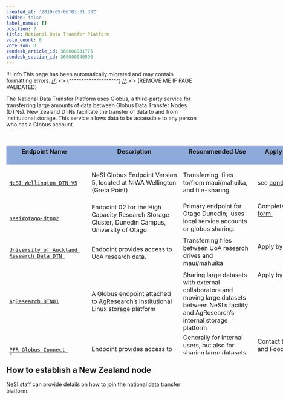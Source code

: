 ```yaml
---
created_at: '2019-05-06T03:31:33Z'
hidden: false
label_names: []
position: 7
title: National Data Transfer Platform
vote_count: 0
vote_sum: 0
zendesk_article_id: 360000931775
zendesk_section_id: 360000040596
---
```




[//]: <> (REMOVE ME IF PAGE VALIDATED)
[//]: <> (vvvvvvvvvvvvvvvvvvvv)
!!! info
    This page has been automatically migrated and may contain formatting errors.
[//]: <> (^^^^^^^^^^^^^^^^^^^^)
[//]: <> (REMOVE ME IF PAGE VALIDATED)

<p>The National Data Transfer Platform uses Globus, a third-party service for transferring large amounts of data between Globus Data Transfer Nodes (DTNs). New Zealand DTNs facilitate the transfer of data to and from institutional storage. This service allows data to be accessible to any person who has a Globus account.</p>
<table id="globus_data_transfer_nodes" style="height: 583px; width: 1121px;" cellspacing="0" cellpadding="7">
<caption> </caption>
<tbody>
<tr style="height: 49px;" valign="top">
<th style="background: none 0% 0% repeat scroll #8eaadb; height: 49px; width: 212.414px;" bgcolor="#8eaadb">Endpoint Name    </th>
<th style="background: none 0% 0% repeat scroll #8eaadb; height: 49px; width: 235.453px;" bgcolor="#8eaadb">Description</th>
<th style="background: none 0% 0% repeat scroll #8eaadb; height: 49px; width: 185.367px;" bgcolor="#8eaadb">Recommended Use</th>
<th style="background: none 0% 0% repeat scroll #8eaadb; height: 49px; width: 150.305px;" bgcolor="#8eaadb">Apply for Use</th>
<th style="background: none 0% 0% repeat scroll #8eaadb; height: 49px; width: 258.609px;" bgcolor="#8eaadb">Contact </th>
</tr>
<tr style="height: 66px;">
<td style="width: 216.398px; height: 66px;"><span><a href="https://app.globus.org/file-manager?origin_id=3064bb28-e940-11e8-8caa-0a1d4c5c824a" target="_self"><code>NeSI Wellington DTN V5</code></a> </span></td>
<td style="width: 239.438px; height: 66px;">NeSI Globus Endpoint Version 5, located at NIWA Wellington (Greta Point)</td>
<td style="width: 189.352px; height: 66px;">
<p>Transferring  files to/from maui/mahuika, and file-sharing.</p>
</td>
<td style="width: 154.289px; height: 66px;">see <a href="https://support.nesi.org.nz/hc/en-gb/articles/360000576776-Data-Transfer-using-Globus" target="_self">conditions</a> </td>
<td style="width: 262.594px; height: 66px;"><a href="mailto:support@nesi.org.nz" target="_self">support@nesi.org.nz</a></td>
</tr>
<tr style="height: 91px;">
<td class="" style="width: 216.398px; height: 91px;"><a href="https://app.globus.org/file-manager?origin_id=6a878dec-5ab5-11e6-8254-22000b97daec" target="_self"><code>nesi#otago-dtn02</code></a></td>
<td style="height: 91px; width: 239.438px;">Endpoint 02 for the High Capacity Research Storage Cluster, Dunedin Campus, University of Otago</td>
<td style="height: 91px; width: 189.352px;" valign="top">Primary endpoint for Otago Dunedin;  uses local service accounts or globus sharing.</td>
<td style="height: 91px; width: 154.289px;" valign="top">Complete <a href="https://www.otago.ac.nz/its/forms/otago604826.html" target="_self">this form </a>
</td>
<td style="height: 91px; width: 262.594px;" valign="top"><a href="mailto:its.sst.systems.nesi@otago.ac.nz" target="_self">its.sst.systems.nesi@otago.ac.nz</a></td>
</tr>
<tr style="height: 91px;">
<td class="" style="width: 216.398px; height: 91px;"><a href="https://app.globus.org/file-manager?origin_id=e7f6aaae-fe52-11e8-9345-0e3d676669f4" target="_self"><code><span>University of Auckland Research Data DTN</span> </code></a></td>
<td style="height: 91px; width: 239.438px;">Endpoint provides access to UoA research data. </td>
<td style="height: 91px; width: 189.352px;" valign="top">Transferring files between UoA research drives and maui/mahuika</td>
<td style="height: 91px; width: 154.289px;" valign="top">
<p>Apply by <a href="mailto:researchdata@auckland.ac.nz" target="_self">email</a></p>
</td>
<td style="height: 91px; width: 262.594px;" valign="top"><a href="mailto:researchdata@auckland.ac.nz" target="_self">researchdata@auckland.ac.nz</a></td>
</tr>
<tr style="height: 91px;">
<td class="" style="width: 216.398px; height: 132px;"><a href="https://app.globus.org/file-manager?origin_id=455b2930-a0df-11e8-96e4-0a6d4e044368" target="_self"><code><span>AgResearch DTN01</span></code></a></td>
<td style="height: 132px; width: 239.438px;">A Globus endpoint attached to AgResearch’s institutional Linux storage platform</td>
<td style="height: 132px; width: 189.352px;" valign="top">Sharing large datasets with external collaborators and moving large datasets between NeSI’s facility and AgResearch’s internal storage platform</td>
<td style="height: 132px; width: 154.289px;" valign="top">Apply by email</td>
<td style="height: 132px; width: 262.594px;" valign="top"><a href="mailto:servicedesk@agresearch.co.nz" rel="noreferrer">servicedesk@agresearch.co.nz</a></td>
</tr>
<tr style="height: 66px;">
<td style="width: 216.398px; height: 66px;"><a href="https://app.globus.org/file-manager/collections/8861482e-b5a1-4ac8-ac52-2a5a5db5455d/overview?back=endpoints" target="_self"><code><span>PFR Globus Connect Server</span></code> </a></td>
<td style="width: 239.438px; height: 66px;">Endpoint provides access to Plant &amp; Food Research data </td>
<td style="width: 189.352px; height: 66px;"><span>Generally for internal users, but also for sharing large datasets with collaborators<br>   </span></td>
<td style="width: 154.289px; height: 66px;"><span>Contact the Plant and Food person you are wanting to share data with.</span></td>
<td style="width: 262.594px; height: 66px;"> </td>
</tr>
<tr style="height: 22px;">
<td style="width: 216.398px; height: 22px;">
<p><a href="https://transfer.nesi.org.nz/file-manager/collections/fc778f2e-d02f-40b8-9aea-470066145f3a/overview?back=endpoints" target="_self"><code><span>MWLR PN-DTN-username</span></code></a></p>
</td>
<td style="width: 239.438px; height: 22px;"><span>Customised endpoints for users to transfer data between MWLR and NeSI, or to share data with third-party collaborators</span></td>
<td style="width: 189.352px; height: 22px;"><span> Only for internal users</span></td>
<td style="width: 154.289px; height: 22px;"><span>Contact the MWLR person you are wanting to share data with.</span></td>
<td style="width: 262.594px; height: 22px;"><a href="mailto:IToperations@landcareresearch.co.nz" target="_blank" rel="noopener"> IToperations@landcareresearch.co.nz </a></td>
</tr>
<tr>
<td style="width: 216.398px;">
<p><span><code><a href="https://transfer.nesi.org.nz/file-manager/collections/a256195f-cebe-4483-8e29-599d1d2388ed/overview?back=endpoints" target="_self" rel="undefined">Scion Data</a></code></span></p>
<p> </p>
</td>
<td style="width: 239.438px;"><span>Endpoint provides access to Scion research data</span></td>
<td style="width: 189.352px;">Sharing large datasets with external collaborators and moving large datasets between NeSI’s facility and Scion’s internal storage platform</td>
<td style="width: 154.289px;"><span>Contact the Scion person you are wanting to share data with.</span></td>
<td style="width: 262.594px;"> </td>
</tr>
<tr style="height: 51.5333px;">
<td class="" style="width: 216.398px; height: 66px;"><span><a href="https://app.globus.org/file-manager?origin_id=3064bb28-e940-11e8-8caa-0a1d4c5c824a" target="_self"><code>NeSI Wellington DTN</code></a></span></td>
<td style="height: 66px; width: 239.438px;">Old NeSI Globus Endpoint, being decommissioned 2021-12-08</td>
<td style="height: 66px; width: 189.352px;" valign="top">
<p>Transferring files to/from maui/mahuika, and file-sharing.</p>
</td>
<td style="height: 66px; width: 154.289px;" valign="top">see <a href="https://support.nesi.org.nz/hc/en-gb/articles/360000576776-Data-Transfer-using-Globus" target="_self">conditions</a> </td>
<td style="height: 66px; width: 262.594px;" valign="top"><a href="mailto:support@nesi.org.nz" target="_self">support@nesi.org.nz</a></td>
</tr>
</tbody>
</table>
<h2>How to establish a New Zealand node</h2>
<p><a href="mailto:support@nesi.org.nz" rel="noreferrer">NeSI staff</a> can provide details on how to join the national data transfer platform.</p>